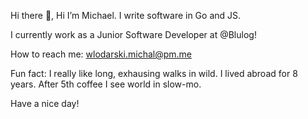 Hi there 👋, 
Hi I’m Michael. I write software in Go and JS. 

I currently work as a Junior Software Developer at @Blulog!

How to reach me: wlodarski.michal@pm.me

Fun fact: 
I really like long, exhausing walks in wild. 
I lived abroad for 8 years. 
After 5th coffee I see world in slow-mo.

Have a nice day!
